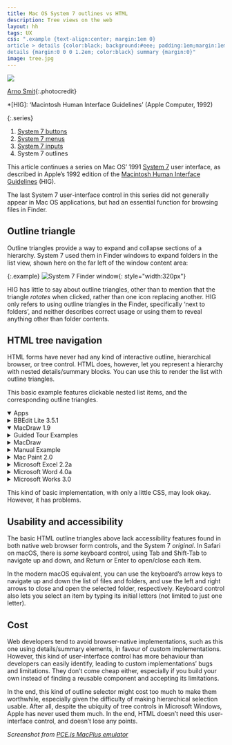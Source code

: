 ```yaml
---
title: Mac OS System 7 outlines vs HTML
description: Tree views on the web
layout: hh
tags: UX
css: ".example {text-align:center; margin:1em 0} 
article > details {color:black; background:#eee; padding:1em;margin:1em 2em; width:20em}
details {margin:0 0 0 1.2em; color:black} summary {margin:0}"
image: tree.jpg
---
```


![](tree.jpg)

[Arno Smit](https://unsplash.com/photos/sKJ7zSylUao){:.photocredit}

*[HIG]: ‘Macintosh Human Interface Guidelines’ (Apple Computer, 1992)

{:.series}
1. [System 7 buttons](system-7-buttons)
2. [System 7 menus](system-7-menus)
3. [System 7 inputs](system-7-inputs)
4. System 7 outlines

This article continues a series on Mac OS’ 1991 
[System 7](https://en.wikipedia.org/wiki/System_7)
user interface, as described in Apple’s 1992 edition of the
[Macintosh Human Interface Guidelines](https://dl.acm.org/doi/book/10.5555/573097) (HIG).

The last System 7 user-interface control in this series did not generally appear in Mac OS applications, but had an essential function for browsing files in Finder.

## Outline triangle

Outline triangles provide a way to expand and collapse sections of a hierarchy.
System 7 used them in Finder windows to expand folders in the list view,
shown here on the far left of the window content area:

{:.example}
![System 7 Finder window](system-7/finder.webp){: style="width:320px"}

HIG has little to say about outline triangles,
other than to mention that the triangle _rotates_ when clicked,
rather than one icon replacing another.
HIG only refers to using outline triangles in the Finder, specifically ‘next to folders’,
and neither describes correct usage or using them to reveal anything other than folder contents.

## HTML tree navigation

HTML forms have never had any kind of interactive outline, hierarchical browser, or tree control.
HTML does, however, let you represent a hierarchy with nested details/summary blocks.
You can use this to render the list with outline triangles.

This basic example features clickable nested list items, and the corresponding outline triangles.

<details open>
  <summary>Apps</summary>
  <details>
    <summary>BBEdit Lite 3.5.1</summary>
  </details>
  <details open>
    <summary>MacDraw 1.9</summary>
    <details>
      <summary>Guided Tour Examples</summary>
    </details>
    <details>
      <summary>MacDraw</summary>
    </details>
    <details>
      <summary>Manual Example</summary>
    </details>
  </details>
  <details>
    <summary>Mac Paint 2.0</summary>
  </details>
  <details>
    <summary>Microsoft Excel 2.2a</summary>
  </details>
  <details>
    <summary>Microsoft Word 4.0a</summary>
  </details>
  <details>
    <summary>Microsoft Works 3.0</summary>
  </details>
</details>

This kind of basic implementation, with only a little CSS, may look okay.
However, it has problems.

## Usability and accessibility

The basic HTML outline triangles above lack accessibility features found in both native web browser form controls, and the System 7 _original_.
In Safari on macOS, there is _some_ keyboard control, using Tab and Shift-Tab to navigate up and down, and Return or Enter to open/close each item.

In the modern macOS equivalent, you can use the keyboard’s arrow keys to navigate up and down the list of files and folders, and use the left and right arrows to close and open the selected folder, respectively.
Keyboard control also lets you select an item by typing its initial letters (not limited to just one letter).

## Cost

Web developers tend to avoid browser-native implementations, such as this one using details/summary elements, in favour of custom implementations.
However, this kind of user-interface control has more behaviour than developers can easily identify, leading to custom implementations’ bugs and limitations.
They don’t come cheap either, especially if you build your own instead of finding a reusable component and accepting its limitations.

In the end, this kind of outline selector might cost too much to make them worthwhile,
especially given the difficulty of making hierarchical selection usable.
After all, despite the ubiquity of tree controls in Microsoft Windows, Apple has never used them much.
In the end, HTML doesn’t need this user-interface control, and doesn’t lose any points.

_Screenshot from [PCE.js MacPlus emulator](https://jamesfriend.com.au/pce-js/)_
